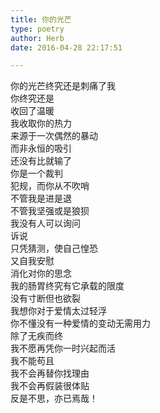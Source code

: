 ```yaml
---  
title: 你的光芒  
type: poetry  
author: Herb  
date: 2016-04-28 22:17:51  

---  
```

你的光芒终究还是刺痛了我  
你终究还是  
收回了温暖  
我收取你的热力  
来源于一次偶然的暴动  
而非永恒的吸引    
还没有比就输了  
你是一个裁判  
犯规，而你从不吹哨  
不管我是进是退  
不管我坚强或是狼狈    
我没有人可以询问  
诉说  
只凭猜测，使自己惶恐  
又自我安慰  
消化对你的思念  
我的肠胃终究有它承载的限度  
没有寸断但也欲裂    
我想你对于爱情太过轻浮  
你不懂没有一种爱情的变动无需用力  
除了无疾而终    
我不愿再凭你一时兴起而活  
我不能苟且  
我不会再替你找理由  
我不会再假装很体贴  
反是不思，亦已焉哉！